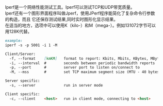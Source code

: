 Iperf是一个网络性能测试工具。Iperf可以测试TCP和UDP带宽质量。<br>
Iperf还有一个图形界面程序叫做Jperf，使用JPerf程序能简化了复杂命令行参数的构造，而且 它还保存测试结果,同时实时图形化显示结果。<br>
在适当的地方，选项中可以使用K（kilo-）和M（mega-）。例如131072字节可以用128K代替。<br>

```markdown
example:
iperf -s -p 5001 -i 1 -M

Client/Server:
  -f, --format    [kmKM]   format to report: Kbits, Mbits, KBytes, MBytes
  -i, --interval  #        seconds between periodic bandwidth reports
  -p, --port      #        server port to listen on/connect to
  -M, --mss       #        set TCP maximum segment size (MTU - 40 bytes)

Server specific:
  -s, --server             run in server mode

Client specific:
  -c, --client    <host>   run in client mode, connecting to <host>
```
